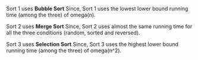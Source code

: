 Sort 1 uses **Bubble Sort**
Since, Sort 1 uses the lowest lower bound running time (among the three) of omega(n).

Sort 2 uses **Merge Sort**
Since, Sort 2 uses almost the same running time for all the three conditions (random, sorted and reversed).

Sort 3 uses **Selection Sort**
Since, Sort 3 uses the highest lower bound running time (among the three) of omega(n^2).
